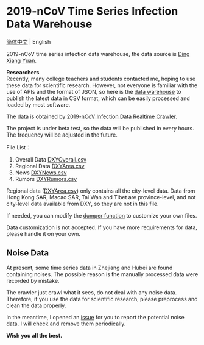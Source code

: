 # 2019-nCoV Time Series Infection Data Warehouse

[简体中文](README.md) | English

2019-nCoV time series infection data warehouse, the data source is [Ding Xiang Yuan](https://3g.dxy.cn/newh5/view/pneumonia).

**Researchers**  
Recently, many college teachers and students contacted me, 
hoping to use these data for scientific research. 
However, not everyone is familiar with the use of APIs and the format of JSON, 
so here is the [data warehouse](https://github.com/BlankerL/DXY-2019-nCoV-Data) 
to publish the latest data in CSV format, 
which can be easily processed and loaded by most software.

The data is obtained by [2019-nCoV Infection Data Realtime Crawler](https://github.com/BlankerL/DXY-2019-nCoV-Crawler).

The project is under beta test, so the data will be published in every hours. 
The frequency will be adjusted in the future. 

File List：
1. Overall Data [DXYOverall.csv](https://github.com/BlankerL/DXY-2019-nCoV-Data/blob/master/DXYOverall.csv)
2. Regional Data [DXYArea.csv](https://github.com/BlankerL/DXY-2019-nCoV-Data/blob/master/DXYArea.csv)
3. News [DXYNews.csv](https://github.com/BlankerL/DXY-2019-nCoV-Data/blob/master/DXYNews.csv)
4. Rumors [DXYRumors.csv](https://github.com/BlankerL/DXY-2019-nCoV-Data/blob/master/DXYRumors.csv)

Regional data ([DXYArea.csv](https://github.com/BlankerL/DXY-2019-nCoV-Data/blob/master/DXYArea.csv))
only contains all the city-level data. 
Data from Hong Kong SAR, Macao SAR, Tai Wan and Tibet are province-level, 
and not city-level data available from DXY, so they are not in this file. 

If needed, you can modify the [dumper function](https://github.com/BlankerL/DXY-2019-nCoV-Data/blob/8e21a7e27604a9d2b1dcf0fa3d0266aa68576753/script.py#L71)
to customize your own files. 

Data customization is not accepted. 
If you have more requirements for data, please handle it on your own.

## Noise Data
At present, some time series data in Zhejiang and Hubei are found containing noises. 
The possible reason is the manually processed data were recorded by mistake. 

The crawler just crawl what it sees, do not deal with any noise data. 
Therefore, if you use the data for scientific research, please preprocess and clean the data properly. 

In the meantime, I opened an [issue](https://github.com/BlankerL/DXY-2019-nCoV-Crawler/issues/34) 
for you to report the potential noise data. I will check and remove them periodically. 

**Wish you all the best.**
